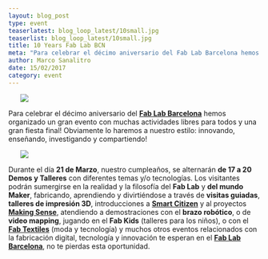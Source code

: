 ```yaml
---
layout: blog_post
type: event
teaserlatest: blog_loop_latest/10small.jpg
teaserlist: blog_loop_latest/10small.jpg
title: 10 Years Fab Lab BCN
meta: "Para celebrar el décimo aniversario del Fab Lab Barcelona hemos organizado un gran evento con muchas actividades libres para todos y una gran fiesta final!"
author: Marco Sanalitro
date: 15/02/2017
category: event
---
```


<ul><img src= "http://www.fablabbcn.org/img/blog/blog_loop_latest/101.jpg" align="middle"> </ul>

Para celebrar el décimo aniversario del <strong><a href="http://fablabbcn.org/">Fab Lab Barcelona</a></strong> hemos organizado un gran evento con muchas actividades libres para todos y una gran fiesta final!
Obviamente lo haremos a nuestro estilo: innovando, enseñando, investigando y compartiendo!<br>

<ul><img src= "http://www.fablabbcn.org/img/blog/blog_loop_latest/102.jpg" align="middle"> </ul>


Durante el día <strong>21 de Marzo</strong>, nuestro cumpleaños, se alternarán <strong>de 17 a 20 Demos y Talleres</strong> con diferentes temas y/o tecnologías.
Los visitantes podrán sumergirse en la realidad y la filosofía del <strong>Fab Lab</strong> y <strong>del mundo Maker</strong>, fabricando, aprendiendo y divirtiéndose a través de <strong>visitas guiadas</strong>, <strong>talleres de impresión 3D</strong>, introducciones a <strong><a href="https://smartcitizen.me/">Smart Citizen</a></strong> y al proyectos <strong><a href="http://making-sense.eu/">Making Sense</a></strong>, atendiendo a demostraciones con el <strong>brazo robótico</strong>, o de <strong>video mapping</strong>, jugando en el <strong>Fab Kids</strong> (talleres para los niños), o con el <strong><a href="http://fabtextiles.org/">Fab Textiles</a></strong> (moda y tecnología) y muchos otros eventos relacionados con la fabricación digital, tecnología y innovación te esperan en el <strong><a href="http://fablabbcn.org/">Fab Lab Barcelona</a></strong>, no te pierdas esta oportunidad.<br>



<!-- =============================================================================================================

We believe that <strong>fashion education</strong> should be updated, embrace <strong>multidisciplinarity</strong> and change the current model of fast fashion to customised and sustainable. We love making , experimenting and innovating using hands on bottom up approaches and new technology. In this <strong>40h course</strong>, we have included all the <strong>new tools</strong> a fashion designer should learn! If you are an <strong>educator</strong>, a <strong>professional</strong> or a <strong>student</strong> this is the course for you!<br>

<ul><img src= "http://www.fablabbcn.org/img/blog/blog_loop_latest/textileacademybootcamp2.jpg" align="middle"> </ul>

More Detailed programme:<br> 
<br>
Presentation of <strong><a href="https://www.facebook.com/fabtextiles/?fref=ts">Fab Textiles</a></strong> projects & <strong><a href="https://www.facebook.com/AmsterdamTextileLab/?fref=ts">TextileLab Amsterdam</a></strong> projects.<br>
<br>
Introduction to the new <strong>Textile Academy</strong> course of September 2017<br>
<br>


TALKS: Hacking the Fashion Industry, by <strong><a href="https://www.facebook.com/zoeromano">Zoe Romano</a></strong> <br>
<br>
TALKS: Open Source Hardware, by <strong><a href="https://www.facebook.com/varvara.guljajeva">Varvara Guljajeva</a></strong> & <strong>Mar Canet</strong> <br>
<br>
TALKS : 3D scanning & 3D printing by <strong><a href="http://fabacademy.org/">FabAcademy</a></strong> <br>
<br>


TUTORIAL : Computational Fashion, by <strong><a href="https://www.facebook.com/aldo.sollazzo.98?fref=ts">Aldo Sollazzo</a></strong><br>
<br>
TUTORIAL : E-textiles & Wearables, by <strong><a href="https://www.facebook.com/angel.munoz.98">Ángel Muñoz</a></strong> <br>
<br>
TUTORIAL: 2D modeling for laser cutting and tutorial of 3D modeling for CNC milling<br>
<br>


IN DEPTH: Biomaterials and Biocomposites by <strong><a href="https://www.facebook.com/ceciilya.frupsiess?fref=ts">Cecilia Raspanti</a></strong> & <strong><a href="https://www.facebook.com/anastasia.pistofidou?fref=ts">Anastasia Pistofidou</a></strong><br>
<br>
JAM session in collaboration with local fashion designers and artists<br>
<br>

<strong><a href="http://waag.org/en">Waag Society</a></strong><br>
<br>

Contact: <strong>info@textile-academy.org</strong><br>
<br>
Here you will find the form to subscribe: <strong><a href="https://docs.google.com/forms/d/1CQy2jE0wcD0y7sjF1bVTqqZz1j7q5QEUuthqx2t1j14/viewform?ts=58905761&edit_requested=true">https://docs.google.com/forms/d/1CQy2jE0wcD0y7sjF1bVTqqZz1j7q5QEUuthqx2t1j14/viewform?ts=58905761&edit_requested=true</a></strong><br>
<br>
Professional: 600€  /  Student: 450€<br>
<br>
Fab Academy Alumni: 350€<br>
<br>
Online Attendance: 150€<br> -->










